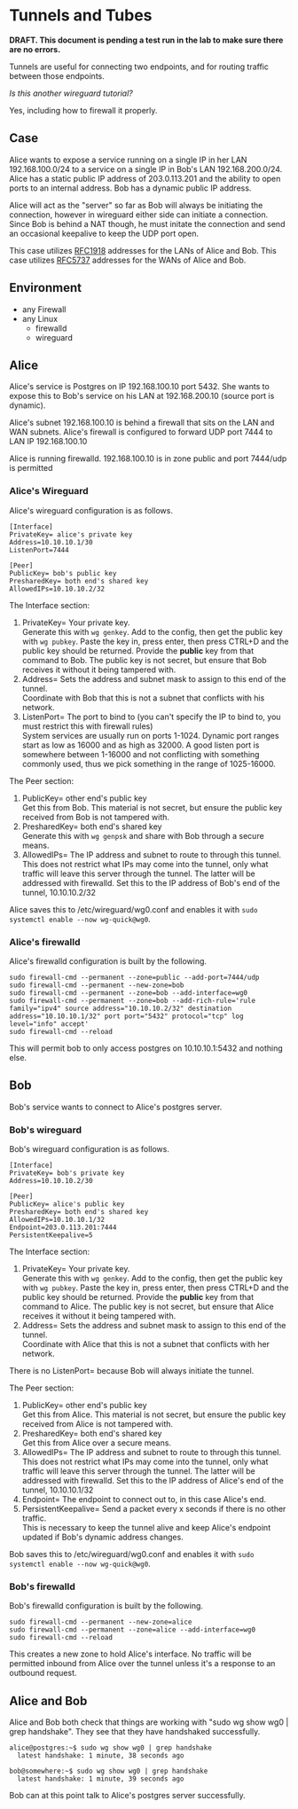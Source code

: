 # Tunnels and Tubes

**DRAFT. This document is pending a test run in the lab to make sure there are no errors.**

Tunnels are useful for connecting two endpoints, and for routing traffic between those endpoints.

*Is this another wireguard tutorial?*

Yes, including how to firewall it properly.

## Case

Alice wants to expose a service running on a single IP in her LAN 192.168.100.0/24 to a service on a single IP in Bob's LAN 192.168.200.0/24. Alice has a static public IP address of 203.0.113.201 and the ability to open ports to an internal address. Bob has a dynamic public IP address.

Alice will act as the "server" so far as Bob will always be initiating the connection, however in wireguard either side can initiate a connection. Since Bob is behind a NAT though, he must initate the connection and send an occasional keepalive to keep the UDP port open.

This case utilizes [RFC1918](https://datatracker.ietf.org/doc/html/rfc1918) addresses for the LANs of Alice and Bob. This case utilizes [RFC5737](https://datatracker.ietf.org/doc/html/rfc5737) addresses for the WANs of Alice and Bob.

## Environment

* any Firewall
* any Linux
    * firewalld
    * wireguard

## Alice

Alice's service is Postgres on IP 192.168.100.10 port 5432. She wants to expose this to Bob's service on his LAN at 192.168.200.10 (source port is dynamic).

Alice's subnet 192.168.100.10 is behind a firewall that sits on the LAN and WAN subnets. Alice's firewall is configured to forward UDP port 7444 to LAN IP 192.168.100.10

Alice is running firewalld. 192.168.100.10 is in zone public and port 7444/udp is permitted

### Alice's Wireguard

Alice's wireguard configuration is as follows.

    [Interface]
    PrivateKey= alice's private key
    Address=10.10.10.1/30
    ListenPort=7444
    
    [Peer]
    PublicKey= bob's public key
    PresharedKey= both end's shared key
    AllowedIPs=10.10.10.2/32

The Interface section:

1. PrivateKey= Your private key.  
Generate this with `wg genkey`. Add to the config, then get the public key with `wg pubkey`. Paste the key in, press enter, then press CTRL+D and the public key should be returned. Provide the **public** key from that command to Bob. The public key is not secret, but ensure that Bob receives it without it being tampered with.
2. Address= Sets the address and subnet mask to assign to this end of the tunnel.  
Coordinate with Bob that this is not a subnet that conflicts with his network.
3. ListenPort= The port to bind to (you can't specify the IP to bind to, you must restrict this with firewall rules)  
System services are usually run on ports 1-1024. Dynamic port ranges start as low as 16000 and as high as 32000. A good listen port is somewhere between 1-16000 and not conflicting with something commonly used, thus we pick something in the range of 1025-16000.

The Peer section:

1. PublicKey= other end's public key  
Get this from Bob. This material is not secret, but ensure the public key received from Bob is not tampered with.
2. PresharedKey= both end's shared key  
Generate this with `wg genpsk` and share with Bob through a secure means.
3. AllowedIPs= The IP address and subnet to route to through this tunnel.  
This does not restrict what IPs may come into the tunnel, only what traffic will leave this server through the tunnel. The latter will be addressed with firewalld. Set this to the IP address of Bob's end of the tunnel, 10.10.10.2/32

Alice saves this to /etc/wireguard/wg0.conf and enables it with `sudo systemctl enable --now wg-quick@wg0`.

### Alice's firewalld

Alice's firewalld configuration is built by the following.

    sudo firewall-cmd --permanent --zone=public --add-port=7444/udp
    sudo firewall-cmd --permanent --new-zone=bob
    sudo firewall-cmd --permanent --zone=bob --add-interface=wg0
    sudo firewall-cmd --permanent --zone=bob --add-rich-rule='rule family="ipv4" source address="10.10.10.2/32" destination address="10.10.10.1/32" port port="5432" protocol="tcp" log level="info" accept'
    sudo firewall-cmd --reload

This will permit bob to only access postgres on 10.10.10.1:5432 and nothing else.

## Bob

Bob's service wants to connect to Alice's postgres server.

### Bob's wireguard

Bob's wireguard configuration is as follows.

    [Interface]
    PrivateKey= bob's private key
    Address=10.10.10.2/30
    
    [Peer]
    PublicKey= alice's public key
    PresharedKey= both end's shared key
    AllowedIPs=10.10.10.1/32
    Endpoint=203.0.113.201:7444
    PersistentKeepalive=5

The Interface section:

1. PrivateKey= Your private key.  
Generate this with `wg genkey`. Add to the config, then get the public key with `wg pubkey`. Paste the key in, press enter, then press CTRL+D and the public key should be returned. Provide the **public** key from that command to Alice. The public key is not secret, but ensure that Alice receives it without it being tampered with.
2. Address= Sets the address and subnet mask to assign to this end of the tunnel.  
Coordinate with Alice that this is not a subnet that conflicts with her network.

There is no ListenPort= because Bob will always initiate the tunnel.

The Peer section:

1. PublicKey= other end's public key  
Get this from Alice. This material is not secret, but ensure the public key received from Alice is not tampered with.
2. PresharedKey= both end's shared key  
Get this from Alice over a secure means.
3. AllowedIPs= The IP address and subnet to route to through this tunnel.  
This does not restrict what IPs may come into the tunnel, only what traffic will leave this server through the tunnel. The latter will be addressed with firewalld. Set this to the IP address of Alice's end of the tunnel, 10.10.10.1/32
4. Endpoint= The endpoint to connect out to, in this case Alice's end.
5. PersistentKeepalive= Send a packet every x seconds if there is no other traffic.  
This is necessary to keep the tunnel alive and keep Alice's endpoint updated if Bob's dynamic address changes.

Bob saves this to /etc/wireguard/wg0.conf and enables it with `sudo systemctl enable --now wg-quick@wg0`.

### Bob's firewalld

Bob's firewalld configuration is built by the following.

    sudo firewall-cmd --permanent --new-zone=alice
    sudo firewall-cmd --permanent --zone=alice --add-interface=wg0
    sudo firewall-cmd --reload

This creates a new zone to hold Alice's interface. No traffic will be permitted inbound from Alice over the tunnel unless it's a response to an outbound request.

## Alice and Bob

Alice and Bob both check that things are working with "sudo wg show wg0 | grep handshake". They see that they have handshaked successfully.

    alice@postgres:~$ sudo wg show wg0 | grep handshake
      latest handshake: 1 minute, 38 seconds ago
    
    bob@somewhere:~$ sudo wg show wg0 | grep handshake
      latest handshake: 1 minute, 39 seconds ago

Bob can at this point talk to Alice's postgres server successfully.

